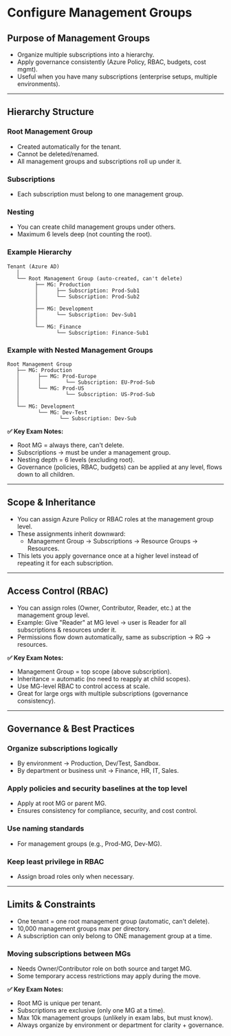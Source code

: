 # Configure Management Groups

## Purpose of Management Groups

- Organize multiple subscriptions into a hierarchy.
- Apply governance consistently (Azure Policy, RBAC, budgets, cost mgmt).
- Useful when you have many subscriptions (enterprise setups, multiple environments).

---

## Hierarchy Structure

### Root Management Group

- Created automatically for the tenant.
- Cannot be deleted/renamed.
- All management groups and subscriptions roll up under it.

### Subscriptions

- Each subscription must belong to one management group.

### Nesting

- You can create child management groups under others.
- Maximum 6 levels deep (not counting the root).

### Example Hierarchy

```
Tenant (Azure AD)
   │
   └── Root Management Group (auto-created, can't delete)
         ├── MG: Production
         │      ├── Subscription: Prod-Sub1
         │      └── Subscription: Prod-Sub2
         │
         ├── MG: Development
         │      └── Subscription: Dev-Sub1
         │
         └── MG: Finance
                └── Subscription: Finance-Sub1
```

### Example with Nested Management Groups

```
Root Management Group
   ├── MG: Production
   │      ├── MG: Prod-Europe
   │      │        └── Subscription: EU-Prod-Sub
   │      └── MG: Prod-US
   │               └── Subscription: US-Prod-Sub
   │
   └── MG: Development
          └── MG: Dev-Test
                 └── Subscription: Dev-Sub
```

**✅ Key Exam Notes:**
- Root MG = always there, can't delete.
- Subscriptions → must be under a management group.
- Nesting depth = 6 levels (excluding root).
- Governance (policies, RBAC, budgets) can be applied at any level, flows down to all children.

---

## Scope & Inheritance

- You can assign Azure Policy or RBAC roles at the management group level.
- These assignments inherit downward:
  - Management Group → Subscriptions → Resource Groups → Resources.
- This lets you apply governance once at a higher level instead of repeating it for each subscription.

---

## Access Control (RBAC)

- You can assign roles (Owner, Contributor, Reader, etc.) at the management group level.
- Example: Give "Reader" at MG level → user is Reader for all subscriptions & resources under it.
- Permissions flow down automatically, same as subscription → RG → resources.

**✅ Key Exam Notes:**
- Management Group = top scope (above subscription).
- Inheritance = automatic (no need to reapply at child scopes).
- Use MG-level RBAC to control access at scale.
- Great for large orgs with multiple subscriptions (governance consistency).

---

## Governance & Best Practices

### Organize subscriptions logically

- By environment → Production, Dev/Test, Sandbox.
- By department or business unit → Finance, HR, IT, Sales.

### Apply policies and security baselines at the top level

- Apply at root MG or parent MG.
- Ensures consistency for compliance, security, and cost control.

### Use naming standards

- For management groups (e.g., Prod-MG, Dev-MG).

### Keep least privilege in RBAC

- Assign broad roles only when necessary.

---

## Limits & Constraints

- One tenant = one root management group (automatic, can't delete).
- 10,000 management groups max per directory.
- A subscription can only belong to ONE management group at a time.

### Moving subscriptions between MGs

- Needs Owner/Contributor role on both source and target MG.
- Some temporary access restrictions may apply during the move.

**✅ Key Exam Notes:**
- Root MG is unique per tenant.
- Subscriptions are exclusive (only one MG at a time).
- Max 10k management groups (unlikely in exam labs, but must know).
- Always organize by environment or department for clarity + governance.